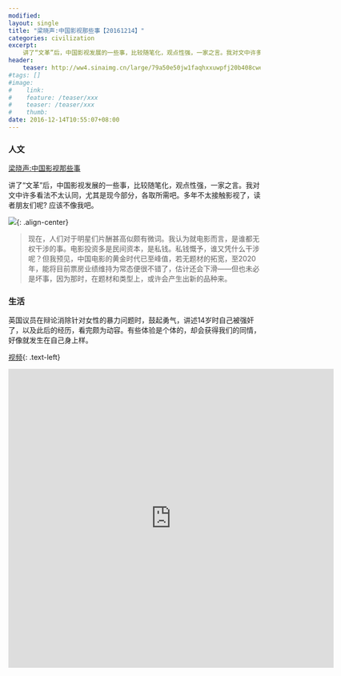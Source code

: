 ```yaml
---
modified:
layout: single
title: "梁晓声:中国影视那些事【20161214】"
categories: civilization
excerpt:
    讲了“文革”后，中国影视发展的一些事，比较随笔化，观点性强，一家之言。我对文中许多看法不太认同，尤其是现今部分，各取所需吧。多年不太接触影视了，读者朋友们呢? 应该不像我吧。
header:
    teaser: http://ww4.sinaimg.cn/large/79a50e50jw1faqhxxuwpfj20b408cwes.jpg
#tags: []
#image:
#    link:
#    feature: /teaser/xxx
#    teaser: /teaser/xxx
#    thumb:
date: 2016-12-14T10:55:07+08:00
---
```




### 人文

[梁晓声:中国影视那些事](http://tzgjbk.blog.163.com/blog/static/12669256120161113105259597)

讲了“文革”后，中国影视发展的一些事，比较随笔化，观点性强，一家之言。我对文中许多看法不太认同，尤其是现今部分，各取所需吧。多年不太接触影视了，读者朋友们呢? 应该不像我吧。

![](http://ww4.sinaimg.cn/large/79a50e50jw1faqhxxuwpfj20b408cwes.jpg){: .align-center}

>现在，人们对于明星们片酬甚高似颇有微词。我认为就电影而言，是谁都无权干涉的事。电影投资多是民间资本，是私钱。私钱慨予，谁又凭什么干涉呢？但我预见，中国电影的黄金时代已至峰值，若无题材的拓宽，至2020年，能将目前票房业绩维持为常态便很不错了，估计还会下滑——但也未必是坏事，因为那时，在题材和类型上，或许会产生出新的品种来。


### 生活

英国议员在辩论消除针对女性的暴力问题时，鼓起勇气，讲述14岁时自己被强奸了，以及此后的经历，看完颇为动容。有些体验是个体的，却会获得我们的同情，好像就发生在自己身上样。

[视频](http://weibo.com/1819935727/ElW6Yl1pc){: .text-left}


<iframe width="650" height="598" src="http://weibo.com/1819935727/ElW6Yl1pc" frameborder="0" allowfullscreen="allowfullscreen"></iframe>


